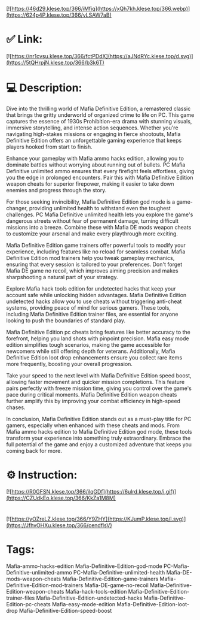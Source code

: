 [![https://46d29.klese.top/366/iMfiq](https://xQh7kh.klese.top/366.webp)](https://624p4P.klese.top/366/vLSAW7aB)
# ✅ Link:
[![https://nr1cvsu.klese.top/366/fctPDdX](https://aJNdRYc.klese.top/d.svg)](https://5tQHrpjN.klese.top/366/b3k6T)
# 💻 Description:
Dive into the thrilling world of Mafia Definitive Edition, a remastered classic that brings the gritty underworld of organized crime to life on PC. This game captures the essence of 1930s Prohibition-era drama with stunning visuals, immersive storytelling, and intense action sequences. Whether you're navigating high-stakes missions or engaging in fierce shootouts, Mafia Definitive Edition offers an unforgettable gaming experience that keeps players hooked from start to finish.



Enhance your gameplay with Mafia ammo hacks edition, allowing you to dominate battles without worrying about running out of bullets. PC Mafia Definitive unlimited ammo ensures that every firefight feels effortless, giving you the edge in prolonged encounters. Pair this with Mafia Definitive Edition weapon cheats for superior firepower, making it easier to take down enemies and progress through the story.



For those seeking invincibility, Mafia Definitive Edition god mode is a game-changer, providing unlimited health to withstand even the toughest challenges. PC Mafia Definitive unlimited health lets you explore the game's dangerous streets without fear of permanent damage, turning difficult missions into a breeze. Combine these with Mafia DE mods weapon cheats to customize your arsenal and make every playthrough more exciting.



Mafia Definitive Edition game trainers offer powerful tools to modify your experience, including features like no reload for seamless combat. Mafia Definitive Edition mod trainers help you tweak gameplay mechanics, ensuring that every session is tailored to your preferences. Don't forget Mafia DE game no recoil, which improves aiming precision and makes sharpshooting a natural part of your strategy.



Explore Mafia hack tools edition for undetected hacks that keep your account safe while unlocking hidden advantages. Mafia Definitive Edition undetected hacks allow you to use cheats without triggering anti-cheat systems, providing peace of mind for serious gamers. These tools, including Mafia Definitive Edition trainer files, are essential for anyone looking to push the boundaries of standard play.



Mafia Definitive Edition pc cheats bring features like better accuracy to the forefront, helping you land shots with pinpoint precision. Mafia easy mode edition simplifies tough scenarios, making the game accessible for newcomers while still offering depth for veterans. Additionally, Mafia Definitive Edition loot drop enhancements ensure you collect rare items more frequently, boosting your overall progression.



Take your speed to the next level with Mafia Definitive Edition speed boost, allowing faster movement and quicker mission completions. This feature pairs perfectly with freeze mission time, giving you control over the game's pace during critical moments. Mafia Definitive Edition weapon cheats further amplify this by improving your combat efficiency in high-speed chases.



In conclusion, Mafia Definitive Edition stands out as a must-play title for PC gamers, especially when enhanced with these cheats and mods. From Mafia ammo hacks edition to Mafia Definitive Edition god mode, these tools transform your experience into something truly extraordinary. Embrace the full potential of the game and enjoy a customized adventure that keeps you coming back for more.

# ⚙️ Instruction:
[![https://R0GFSN.klese.top/366/ilqGDf](https://6ulrd.klese.top/i.gif)](https://CZUdkEo.klese.top/366/KkZa1M8M)
#
[![https://yOZreLZ.klese.top/366/Y9ZHY](https://KJumP.klese.top/l.svg)](https://JfhvOHXu.klese.top/366/cendflsV)
# Tags:
Mafia-ammo-hacks-edition Mafia-Definitive-Edition-god-mode PC-Mafia-Definitive-unlimited-ammo PC-Mafia-Definitive-unlimited-health Mafia-DE-mods-weapon-cheats Mafia-Definitive-Edition-game-trainers Mafia-Definitive-Edition-mod-trainers Mafia-DE-game-no-recoil Mafia-Definitive-Edition-weapon-cheats Mafia-hack-tools-edition Mafia-Definitive-Edition-trainer-files Mafia-Definitive-Edition-undetected-hacks Mafia-Definitive-Edition-pc-cheats Mafia-easy-mode-edition Mafia-Definitive-Edition-loot-drop Mafia-Definitive-Edition-speed-boost






